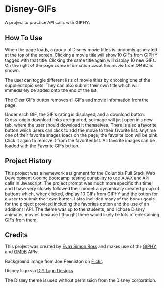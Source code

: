 # Disney-GIFs
A project to practice API calls with GIPHY. 

## How To Use
When the page loads, a group of Disney movie titles is randomly generated at the top of the screen. Clicking a movie title will show 10 GIFs from GIPHY tagged with that title. Clicking the same title again will display 10 new GIFs. On the right of the page some information about the movie from OMBD is shown. 

The user can toggle different lists of movie titles by choosing one of the supplied topic sets. They can also submit their own title which will immediately be added onto the end of the list. 

The Clear GIFs button removes all GIFs and movie information from the page. 

Under each GIF, the GIF's rating is displayed, and a download button. Cross-origin download links are ignored, so image will just open in a new tab, where the user should download it themselves. There is also a favorite button which users can click to add the movie to their favorite list. Anytime one of their favorite images loads on the page, the favorite icon will be pink. Click it again to remove it from the favorites list. All favorite images can be loaded with the Favorite GIFs button. 

## Project History
This project was a homework assignment for the Columbia Full Stack Web Development Coding Bootcamp, testing our ability to use AJAX and API calls in Javascript. The project prompt was much more specific this time, and I have very closely followed their model: a dynamically created group of buttons which, when clicked, display 10 GIFs from GIPHY and the option for a user to submit their own button. I also included many of the bonus goals for the project provided including the favorites option and the use of an additional API. The theme was up to the students, and I chose Disney animated movies because I thought there would likely be lots of entertaining GIFs from them. 

## Credits
This project was created by [Evan Simon Ross](http://evansimonross.github.io) and makes use of the [GIPHY](https://giphy.com/) and [OMDB](http://www.omdbapi.com/) APIs.

Background image from Joe Penniston on [Flickr](https://www.flickr.com/photos/expressmonorail/2760562460/).

Disney logo via [DIY Logo Designs](http://diylogodesigns.com/blog/disney-logo/).

The Disney theme is used without permission from the Disney corporation.